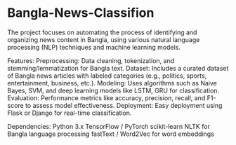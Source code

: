 # Bangla-News-Classifion
The project focuses on automating the process of identifying and organizing news content in Bangla, using various natural language processing (NLP) techniques and machine learning models.

Features:
Preprocessing: Data cleaning, tokenization, and stemming/lemmatization for Bangla text.
Dataset: Includes a curated dataset of Bangla news articles with labeled categories (e.g., politics, sports, entertainment, business, etc.).
Modeling: Uses algorithms such as Naive Bayes, SVM, and deep learning models like LSTM, GRU for classification.
Evaluation: Performance metrics like accuracy, precision, recall, and F1-score to assess model effectiveness.
Deployment: Easy deployment using Flask or Django for real-time classification.

Dependencies:
Python 3.x
TensorFlow / PyTorch
scikit-learn
NLTK for Bangla language processing
fastText / Word2Vec for word embeddings
